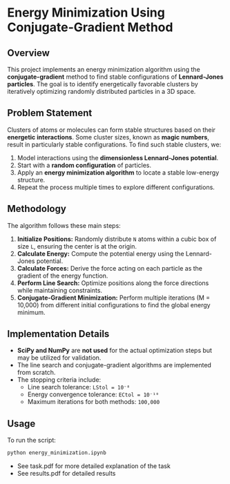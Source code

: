 # Energy Minimization Using Conjugate-Gradient Method

## Overview
This project implements an energy minimization algorithm using the **conjugate-gradient** method to find stable configurations of **Lennard-Jones particles**. The goal is to identify energetically favorable clusters by iteratively optimizing randomly distributed particles in a 3D space.

## Problem Statement
Clusters of atoms or molecules can form stable structures based on their **energetic interactions**. Some cluster sizes, known as **magic numbers**, result in particularly stable configurations. To find such stable clusters, we:

1. Model interactions using the **dimensionless Lennard-Jones potential**.
2. Start with a **random configuration** of particles.
3. Apply an **energy minimization algorithm** to locate a stable low-energy structure.
4. Repeat the process multiple times to explore different configurations.

## Methodology
The algorithm follows these main steps:

1. **Initialize Positions:** Randomly distribute `N` atoms within a cubic box of size `L`, ensuring the center is at the origin.
2. **Calculate Energy:** Compute the potential energy using the Lennard-Jones potential.
3. **Calculate Forces:** Derive the force acting on each particle as the gradient of the energy function.
4. **Perform Line Search:** Optimize positions along the force directions while maintaining constraints.
5. **Conjugate-Gradient Minimization:** Perform multiple iterations (M = 10,000) from different initial configurations to find the global energy minimum.

## Implementation Details
- **SciPy and NumPy** are **not used** for the actual optimization steps but may be utilized for validation.
- The line search and conjugate-gradient algorithms are implemented from scratch.
- The stopping criteria include:
  - Line search tolerance: `LStol = 10⁻⁸`
  - Energy convergence tolerance: `ECtol = 10⁻¹⁰`
  - Maximum iterations for both methods: `100,000`

## Usage
To run the script:
```bash
python energy_minimization.ipynb
```

* See task.pdf for more detailed explanation of the task
* See results.pdf for detailed results